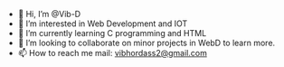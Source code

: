 - 👋 Hi, I’m @Vib-D
- 👀 I’m interested in Web Development and IOT
- 🌱 I’m currently learning C programming and HTML
- 💞️ I’m looking to collaborate on minor projects in WebD to learn more.
- 📫 How to reach me mail: vibhordass2@gmail.com

<!---
Vib-D/Vib-D is a ✨ special ✨ repository because its `README.md` (this file) appears on your GitHub profile.
You can click the Preview link to take a look at your changes.
--->
